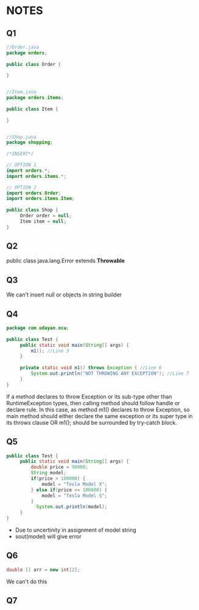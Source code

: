 # NOTES

## Q1

```java
//Order.java
package orders;
 
public class Order {
    
}


//Item.java
package orders.items;
 
public class Item {
    
}


//Shop.java
package shopping;
 
/*INSERT*/

// OPTION 1
import orders.*;
import orders.items.*;

// OPTION 2 
import orders.Order;
import orders.items.Item;
 
public class Shop {
     Order order = null;
     Item item = null;
}
```

## Q2

public class java.lang.Error extends **Throwable**

## Q3

We can't insert null or objects in string builder

## Q4 

```java
package com.udayan.oca;
 
public class Test {
     public static void main(String[] args) {
         m1(); //Line 3
     }
 
     private static void m1() throws Exception { //Line 6
         System.out.println("NOT THROWING ANY EXCEPTION"); //Line 7
     }
}

```

If a method declares to throw Exception or its sub-type other than RuntimeException types, then calling method should follow handle or declare rule. In this case, as method m1() declares to throw Exception, so main method should either declare the same exception or its super type in its throws clause OR m1(); should be surrounded by try-catch block.

## Q5

```java
public class Test {
     public static void main(String[] args) {
         double price = 90000;
         String model;
         if(price > 100000) {
             model = "Tesla Model X";
         } else if(price <= 100000) {
             model = "Tesla Model S";
         }
           System.out.println(model);
     }
}
```

- Due to uncertinity in assignment of model string 
- sout(model) will give error

## Q6

```java 
double [] arr = new int[2]; 
```
We can't do this

## Q7 
